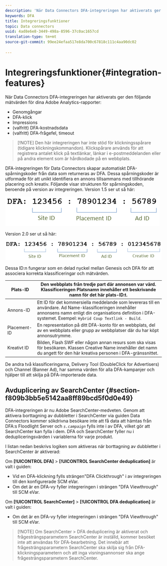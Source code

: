 ```yaml
---
description: 'När Data Connectors DFA-integreringen har aktiverats ger den följande mätvärden för dina Adobe Analytics-rapporter '
keywords: DFA
title: Integreringsfunktioner
topic: Data connectors
uuid: 4ad8e6e8-3449-498a-8596-37c0ac1657cd
translation-type: tm+mt
source-git-commit: 99ee24efaa517e8da700c67818c111c4aa90dc02

---
```



# Integreringsfunktioner{#integration-features}

När Data Connectors DFA-integreringen har aktiverats ger den följande mätvärden för dina Adobe Analytics-rapporter:

* Genomgångar
* DFA-klick
* Impressions
* (valfritt) DFA-kostnadsdata
* (valfritt) DFA-frågefel, timeout

> [!NOTE] Den här integreringen har inte stöd för klickningsspårare (tidigare klickningskommandon). Klickspårare används för att registrera antalet klick på textlänkar, länkar i e-postmeddelanden eller på andra element som är hårdkodade på en webbplats.

DFA-integreringen för Data Connectors skapar automatiskt DFA-spårningskoder från data som returneras av DFA. Dessa spårningskoder är utformade för att unikt identifiera en annons tillsammans med tillhörande placering och kreativ. Följande visar strukturen för spårningskoden, beroende på version av integreringen. Version 1.5 ser ut så här:

![](assets/DFA_id_struct1_5.png)

Version 2.0 ser ut så här:

![](assets/DFA_id_struct2.png)

Dessa ID:n fungerar som en delad nyckel mellan Genesis och DFA för att associera korrekta klassificeringar och mätvärden.

| Plats-ID | Den webbplats från tredje part där annonsen var värd. Klassificeringen Platsnamn innehåller ett beskrivande namn för det här plats-ID:t. |
|---|---|
| Annons-ID | Ett ID för det kommersiella meddelande som levereras till en användare. Ad Name-klassificeringen innehåller annonsens namn enligt din organisations definition i DFA-systemet. Exempel: `Hybrid Coup Textlink - Build`. |
| Placement-ID | En representation på ditt DFA-konto för en webbplats, del av en webbplats eller grupp av webbplatser där du har köpt annonsutrymme. |
| Kreativt ID | Bilden, Flash SWF eller någon annan resurs som ska visas för besökaren. Klassen Creative Name innehåller det namn du angett för den här kreativa personen i DFA-gränssnittet. |

De andra två klassificeringarna, Delivery Tool (DoubleClick for Advertisers) och Channel (Banner Ad), har samma värden för alla DFA-kampanjer och hjälper till att skilja på DFA-importerade data.

## Avduplicering av SearchCenter {#section-f809b3bb5e5142aa8ff89bcd5f0d0e49}

DFA-integreringen är nu Adobe SearchCenter-medveten. Genom att aktivera borttagning av dubbletter i SearchCenter via guiden Data Connectors kommer sökdrivna besökare inte att få data att hämtas från DFA:s Floodlight Server och *`s.campaign`* fylls inte i av DFA, vilket gör att SearchCenter kan fylla i dem. DFA och SearchCenter fyller nu i dedupliceringsvärden i variablerna för varje produkt.

I listan nedan beskrivs logiken som aktiveras när borttagning av dubbletter i SearchCenter är aktiverad:

Om **[!UICONTROL DFA]** > **[!UICONTROL SearchCenter deduplication]** är valt i guiden:

* Vid en DFA-klickning fylls strängen&quot;DFA Clickthrough&quot; i av integreringen till den konfigurerade SCM eVar.
* Om det är en DFA-vy fyller integreringen i strängen &quot;DFA Viewthrough&quot; till SCM eVar.

Om **[!UICONTROL SearchCenter]** > **[!UICONTROL DFA deduplication]** är valt i guiden:

* Om det är en DFA-vy fyller integreringen i strängen &quot;DFA Viewthrough&quot; till SCM eVar.

> [!NOTE] Om SearchCenter > DFA deduplicering är aktiverat och frågesträngsparametern SearchCenter är inställd, kommer besöket inte att användas för DFA-bearbetning. Det innebär att frågesträngsparametern SearchCenter ska skilja sig från DFA-klickningsparametern och att inga visningsannonser ska ange frågesträngsparametern SearchCenter.

